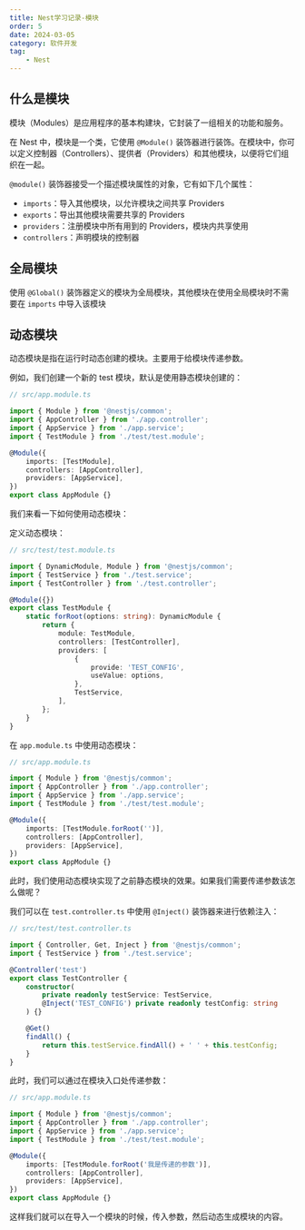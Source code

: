 ```yaml
---
title: Nest学习记录-模块
order: 5
date: 2024-03-05
category: 软件开发
tag:
    - Nest
---
```


## 什么是模块

模块（Modules）是应用程序的基本构建块，它封装了一组相关的功能和服务。

在 Nest 中，模块是一个类，它使用 `@Module()` 装饰器进行装饰。在模块中，你可以定义控制器（Controllers）、提供者（Providers）和其他模块，以便将它们组织在一起。

`@module()` 装饰器接受一个描述模块属性的对象，它有如下几个属性：

- `imports`：导入其他模块，以允许模块之间共享 Providers
- `exports`：导出其他模块需要共享的 Providers
- `providers`：注册模块中所有用到的 Providers，模块内共享使用
- `controllers`：声明模块的控制器

## 全局模块

使用 `@Global()` 装饰器定义的模块为全局模块，其他模块在使用全局模块时不需要在 `imports` 中导入该模块

## 动态模块

动态模块是指在运行时动态创建的模块。主要用于给模块传递参数。

例如，我们创建一个新的 test 模块，默认是使用静态模块创建的：

```typescript
// src/app.module.ts

import { Module } from '@nestjs/common';
import { AppController } from './app.controller';
import { AppService } from './app.service';
import { TestModule } from './test/test.module';

@Module({
    imports: [TestModule],
    controllers: [AppController],
    providers: [AppService],
})
export class AppModule {}
```

我们来看一下如何使用动态模块：

定义动态模块：

```typescript
// src/test/test.module.ts

import { DynamicModule, Module } from '@nestjs/common';
import { TestService } from './test.service';
import { TestController } from './test.controller';

@Module({})
export class TestModule {
    static forRoot(options: string): DynamicModule {
        return {
            module: TestModule,
            controllers: [TestController],
            providers: [
                {
                    provide: 'TEST_CONFIG',
                    useValue: options,
                },
                TestService,
            ],
        };
    }
}
```

在 `app.module.ts` 中使用动态模块：

```typescript
// src/app.module.ts

import { Module } from '@nestjs/common';
import { AppController } from './app.controller';
import { AppService } from './app.service';
import { TestModule } from './test/test.module';

@Module({
    imports: [TestModule.forRoot('')],
    controllers: [AppController],
    providers: [AppService],
})
export class AppModule {}
```

此时，我们使用动态模块实现了之前静态模块的效果。如果我们需要传递参数该怎么做呢？

我们可以在 `test.controller.ts` 中使用 `@Inject()` 装饰器来进行依赖注入：

```typescript
// src/test/test.controller.ts

import { Controller, Get, Inject } from '@nestjs/common';
import { TestService } from './test.service';

@Controller('test')
export class TestController {
    constructor(
        private readonly testService: TestService,
        @Inject('TEST_CONFIG') private readonly testConfig: string
    ) {}

    @Get()
    findAll() {
        return this.testService.findAll() + ' ' + this.testConfig;
    }
}
```

此时，我们可以通过在模块入口处传递参数：

```typescript
// src/app.module.ts

import { Module } from '@nestjs/common';
import { AppController } from './app.controller';
import { AppService } from './app.service';
import { TestModule } from './test/test.module';

@Module({
    imports: [TestModule.forRoot('我是传递的参数')],
    controllers: [AppController],
    providers: [AppService],
})
export class AppModule {}
```

这样我们就可以在导入一个模块的时候，传入参数，然后动态生成模块的内容。
